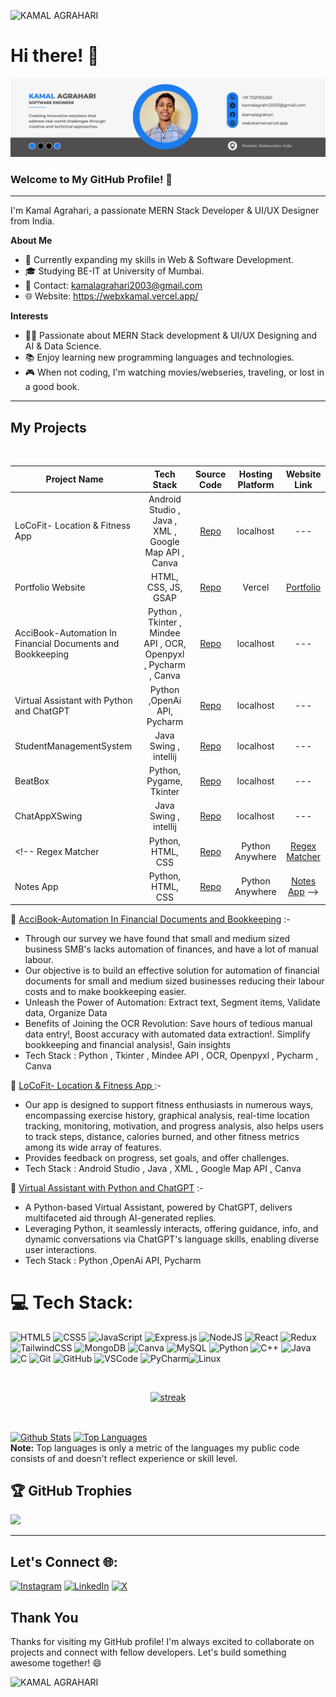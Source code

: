 <p align="left"> <img src="https://komarev.com/ghpvc/?username=kamalagrahari03&label=Profile%20views&color=0e75b6&style=flat" alt="KAMAL AGRAHARI" /> </p>

# Hi there! 👋
![Profile](https://github.com/ikamalagrahari/ikamalagrahari/blob/main/NEW_LD_BANNER2.png?raw=true)

### Welcome to My GitHub Profile! 👋
---
I'm Kamal Agrahari, a passionate MERN Stack Developer & UI/UX Designer from India.

**About Me**
- 🌱 Currently expanding my skills in Web & Software Development.
- 🎓 Studying BE-IT at University of Mumbai.
- 📧 Contact: kamalagrahari2003@gmail.com
- 🌐 Website: https://webxkamal.vercel.app/

**Interests**
- 👩‍💻 Passionate about MERN Stack development & UI/UX Designing and AI & Data Science.
- 📚 Enjoy learning new programming languages and technologies.
- 🎮 When not coding, I'm watching movies/webseries, traveling, or lost in a good book.

---
## My Projects

 <!-- Web Development -->
 <!-- <details>-->
  <!-- <summary><b>Projects </b></summary> -->
  <br/>
  
  Project Name | Tech Stack | Source Code | Hosting Platform | Website Link
  ------- | :---------: | :--------: | :--------: | :-----------:
  LoCoFit- Location & Fitness App | Android Studio , Java , XML , Google Map API , Canva | [Repo](https://github.com/ikamalagrahari/LoCoFit) | localhost | ---
  Portfolio Website |  HTML, CSS, JS, GSAP | [Repo](https://github.com/ikamalagrahari/portfolio) | Vercel | [Portfolio](https://webxkamal.vercel.app/)
  AcciBook-Automation In Financial Documents and Bookkeeping | Python , Tkinter , Mindee API , OCR, Openpyxl , Pycharm , Canva| [Repo](https://github.com/ikamalagrahari/ocr-to-excel) | localhost | ---
  Virtual Assistant with Python and ChatGPT | Python ,OpenAi API, Pycharm| [Repo](https://github.com/ikamalagrahari/Virtual-Assistant-with-Python-and-ChatGPT) | localhost | ---
  StudentManagementSystem | Java Swing , intellij  | [Repo](https://github.com/ikamalagrahari/StudentManagementSystem) | localhost| ---
  BeatBox | Python, Pygame, Tkinter  | [Repo](https://github.com/ikamalagrahari/BeatBoX) | localhost | ---
  ChatAppXSwing | Java Swing , intellij  | [Repo](https://github.com/ikamalagrahari/ChatAppXSwing/tree/main) | localhost | ---
 <!-- Regex Matcher | Python, HTML, CSS | [Repo](https://github.com/himanshu-03/Regex-Matcher) | Python Anywhere | [Regex Matcher](http://himanshuagarwal.pythonanywhere.com/)
  Notes App | Python, HTML, CSS | [Repo](https://github.com/himanshu-03/Notes-App) | Python Anywhere | [Notes App](http://hiimanshuagarwal.pythonanywhere.com/) -->
  
  </details>


🚀 [AcciBook-Automation In Financial Documents and Bookkeeping](https://github.com/ikamalagrahari/ocr-to-excel) :-
- Through our survey we have found that small and medium sized business SMB's lacks automation of finances, and have a lot of manual labour.
- Our objective is to build an effective solution for automation of financial documents for small and medium sized businesses reducing their labour costs and to make bookkeeping easier.
- Unleash the Power of Automation: Extract text, Segment items, Validate data, Organize Data
- Benefits of Joining the OCR Revolution:
  Save hours of tedious manual data entry!, Boost accuracy with automated data extraction!.
  Simplify bookkeeping and financial analysis!, Gain insights
- Tech Stack : Python , Tkinter , Mindee API , OCR, Openpyxl , Pycharm , Canva

🚀 [LoCoFit- Location & Fitness App ](https://github.com/ikamalagrahari/LoCoFit) :-
- Our app is designed to support fitness enthusiasts in numerous ways, encompassing exercise history,
  graphical analysis, real-time location tracking, monitoring, motivation, and progress analysis,
  also helps users to track steps, distance, calories burned, and other fitness metrics among its wide array of features.
- Provides feedback on progress, set goals, and offer challenges.
- Tech Stack : Android Studio , Java , XML , Google Map API , Canva

🚀 [Virtual Assistant with Python and ChatGPT](https://github.com/ikamalagrahari/Virtual-Assistant-with-Python-and-ChatGPT) :-
-  A Python-based Virtual Assistant, powered by ChatGPT, delivers multifaceted aid through AI-generated replies.
-  Leveraging Python, it seamlessly interacts, offering guidance, info, and dynamic conversations via ChatGPT's language skills, enabling diverse user interactions.
-  Tech Stack : Python ,OpenAi API, Pycharm
  

# 💻 Tech Stack:
![HTML5](https://img.shields.io/badge/html5-%23E34F26.svg?style=for-the-badge&logo=html5&logoColor=white) ![CSS5](https://img.shields.io/badge/CSS5-1572B6?style=for-the-badge&logo=css3&logoColor=white) ![JavaScript](https://img.shields.io/badge/javascript-%23323330.svg?style=for-the-badge&logo=javascript&logoColor=%23F7DF1E) ![Express.js](https://img.shields.io/badge/express.js-%23404d59.svg?style=for-the-badge&logo=express&logoColor=%2361DAFB) ![NodeJS](https://img.shields.io/badge/node.js-6DA55F?style=for-the-badge&logo=node.js&logoColor=white) ![React](https://img.shields.io/badge/react-%2320232a.svg?style=for-the-badge&logo=react&logoColor=%2361DAFB) ![Redux](https://img.shields.io/badge/redux-%23593d88.svg?style=for-the-badge&logo=redux&logoColor=white) ![TailwindCSS](https://img.shields.io/badge/tailwindcss-%2338B2AC.svg?style=for-the-badge&logo=tailwind-css&logoColor=white) ![MongoDB](https://img.shields.io/badge/MongoDB-%234ea94b.svg?style=for-the-badge&logo=mongodb&logoColor=white) ![Canva](https://img.shields.io/badge/Canva-%2300C4CC.svg?style=for-the-badge&logo=Canva&logoColor=white) ![MySQL](https://img.shields.io/badge/MySQL-lightgrey?logo=mysql&style=for-the-badge&logoColor=white&labelColor=blue)
![Python](https://img.shields.io/badge/Python-3776AB?style=for-the-badge&logo=python&logoColor=white)
![C++](https://img.shields.io/badge/C++-00599C?style=for-the-badge&logo=c%2B%2B&logoColor=white)
![Java](https://img.shields.io/badge/Java-007396?style=for-the-badge&logo=java&logoColor=white)
![C](https://img.shields.io/badge/C-00599C?style=for-the-badge&logo=c&logoColor=white) ![Git](https://img.shields.io/badge/Git-F05032?style=for-the-badge&logo=git&logoColor=white)
![GitHub](https://img.shields.io/badge/GitHub-181717?style=for-the-badge&logo=github&logoColor=white)
![VSCode](https://img.shields.io/badge/Visual_Studio-0078d7?style=for-the-badge&logo=visual%20studio&logoColor=white)
![PyCharm](https://img.shields.io/badge/PyCharm-000000?style=for-the-badge&logo=pycharm&logoColor=white)![Linux](https://img.shields.io/badge/Linux-FCC624?style=for-the-badge&logo=linux&logoColor=black)

<br>
<p align="center">
    <a href="https://https://github.com/ikamalagrahari/github-readme-streak-stats">
        <img title="🔥 Get streak stats for your profile at git.io/streak-stats" alt="streak" src="https://github-readme-streak-stats.herokuapp.com/?user=ikamalagrahari&theme=black-ice&hide_border=true&stroke=0000&background=060A0CD0"/>
    </a>
</p>
 
##
   <br/>
<a href="https://github.com/ikamalagrahari/github-readme-stats"><img alt="Github Stats" src="https://github-readme-stats.vercel.app/api?username=ikamalagrahari&show_icons=true&count_private=true&theme=react&hide_border=true&bg_color=0D1117" /></a>
  <a href="https://github.com/ikamalagrahari/github-readme-stats"><img alt="Top Languages" src="https://github-readme-stats.vercel.app/api/top-langs/?username=ikamalagrahari&langs_count=8&count_private=true&layout=compact&theme=react&hide_border=true&bg_color=0D1117" /></a>
  <br/>
  <b>Note:</b> Top languages is only a metric of the languages my public code consists of and doesn't reflect experience or skill level.
<br/>

## 🏆 GitHub Trophies
![](https://github-profile-trophy.vercel.app/?username=ikamalagrahari)


---    
## Let's Connect 🌐:

[![Instagram](https://img.shields.io/badge/Instagram-%23E4405F.svg?logo=Instagram&logoColor=white)](https://instagram.com/agr.__.kamal) 
[![LinkedIn](https://img.shields.io/badge/LinkedIn-%230077B5.svg?logo=linkedin&logoColor=white)](https://linkedin.com/in/kamalagrahari03) 
[![X](https://img.shields.io/badge/X-black.svg?logo=X&logoColor=white)](https://x.com/kamalagrahari03) 

## Thank You

Thanks for visiting my GitHub profile! I'm always excited to collaborate on projects and connect with fellow developers. Let's build something awesome together! 😄


<p align="left"> <img src="https://komarev.com/ghpvc/?username=ikamalagrahari&label=Profile%20views&color=0e75b6&style=flat" alt="KAMAL AGRAHARI" /> </p>


